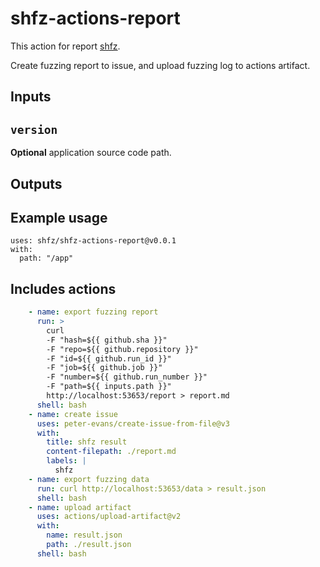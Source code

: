 # shfz-actions-report

This action for report [shfz](https://github.com/shfz/shfz).

Create fuzzing report to issue, and upload fuzzing log to actions artifact.

## Inputs

## `version`

**Optional** application source code path.

## Outputs

## Example usage

```
uses: shfz/shfz-actions-report@v0.0.1
with:
  path: "/app"
```

## Includes actions

```yml
    - name: export fuzzing report
      run: >
        curl
        -F "hash=${{ github.sha }}"
        -F "repo=${{ github.repository }}"
        -F "id=${{ github.run_id }}"
        -F "job=${{ github.job }}"
        -F "number=${{ github.run_number }}"
        -F "path=${{ inputs.path }}"
        http://localhost:53653/report > report.md
      shell: bash
    - name: create issue
      uses: peter-evans/create-issue-from-file@v3
      with:
        title: shfz result
        content-filepath: ./report.md
        labels: |
          shfz
    - name: export fuzzing data
      run: curl http://localhost:53653/data > result.json
      shell: bash
    - name: upload artifact
      uses: actions/upload-artifact@v2
      with:
        name: result.json
        path: ./result.json
      shell: bash
```
